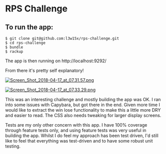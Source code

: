 # RPS Challenge

## To run the app:

```
$ git clone git@github.com:l3w15x/rps-challenge.git
$ cd rps-challenge
$ bundle
$ rackup
```

The app is then running on http://localhost:9292/

From there it's pretty self explanatory!

[![Screen_Shot_2018-04-17_at_07.31.57.png](https://s31.postimg.cc/5q6m3kyh7/Screen_Shot_2018-04-17_at_07.31.57.png)](https://postimg.cc/image/u6ory1z7r/)

[![Screen_Shot_2018-04-17_at_07.33.29.png](https://s31.postimg.cc/uw7kafumj/Screen_Shot_2018-04-17_at_07.33.29.png)](https://postimg.cc/image/lofbtqnk7/)

This was an interesting challenge and mostly building the app was OK. I ran into some issues with Capybara, but got there in the end. Given more time I would like to extract the win lose functionality to make this a little more DRY and easier to read. The CSS also needs tweaking for larger display screens.

Tests are my only other concern with this app. I have 100% coverage through feature tests only, and using feature tests was very useful in building the app. Whilst I do feel my approach has been test driven, I'd still like to feel that everything was test-driven and to have some robust unit testing.
